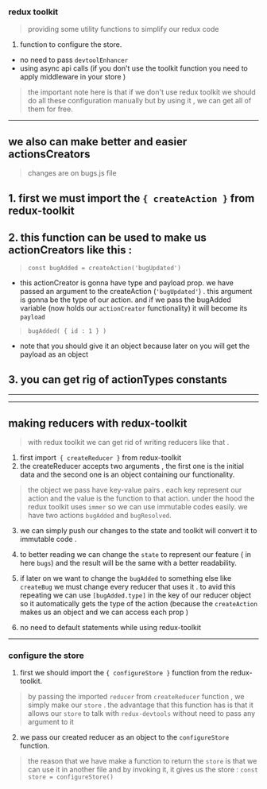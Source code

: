 ### redux toolkit
> providing some utility functions to simplify our redux code

1. function to configure the store.
- no need to pass `devtoolEnhancer` 
- using async api calls (if you don't use the toolkit  function you need to apply middleware in your store )
> the important note here is that if we don't use redux toolkit we should do all these configuration manually but by using it , we can get all of them for free. 




---

## we also can make better and easier actionsCreators
> changes are on bugs.js file
## 1. first we must import the `{ createAction }` from redux-toolkit
## 2. this function can be used to make  us **actionCreators** like this : 
 >   `const bugAdded = createAction('bugUpdated')`
 - this actionCreator is gonna have type and payload prop. we have passed an argument to the createAction (`'bugUpdated'`) . this argument is gonna be the type of our action. and if we pass the bugAdded variable (now holds our `actionCreator` functionality) it will become its `payload`
 

 > `bugAdded( { id : 1 } )`
 - note that you should give it an object because later on you will get the payload as an object


## 3. you can get rig of actionTypes constants 


---
---

## making reducers with redux-toolkit
> with redux toolkit we can get rid of writing reducers like that .
 1. first import` { createReducer }` from redux-toolkit
 2. the createReducer accepts two arguments , the first one is the initial data and the second one is an object containing our functionality.
> the object we pass have key-value pairs . each key represent our action and the value is the function to that action. under the hood the redux toolkit uses `immer` so we can use immutable codes easily. we have two actions `bugAdded` and `bugResolved`. 

 3. we can simply push our changes to the state and toolkit will convert it to immutable code .
 4. to better reading we can change the `state` to represent our feature ( in here `bugs`) and the result will be the same with a better readability.

 5. if later on we want to change the `bugAdded` to something else like `createBug` we must change every reducer that uses it . to avid this repeating we can use `[bugAdded.type]` in the key of our reducer object so it automatically gets the type of the action (because the `createAction` makes us an object and we can access each prop )

 6. no need to default statements while using redux-toolkit


---

### configure the store
1. first we should import the `{ configureStore }` function from the redux-toolkit.
> by passing the imported `reducer` from `createReducer` function , we simply make our `store` . the advantage that this function has is that it allows our `store` to talk with `redux-devtools` without need to pass any argument to it

2. we pass our created reducer as an object to the `configureStore` function. 
> the reason that we have make a function to return the `store` is that we can use it in another file and by invoking it,  it gives us the store : `const store = configureStore()`





